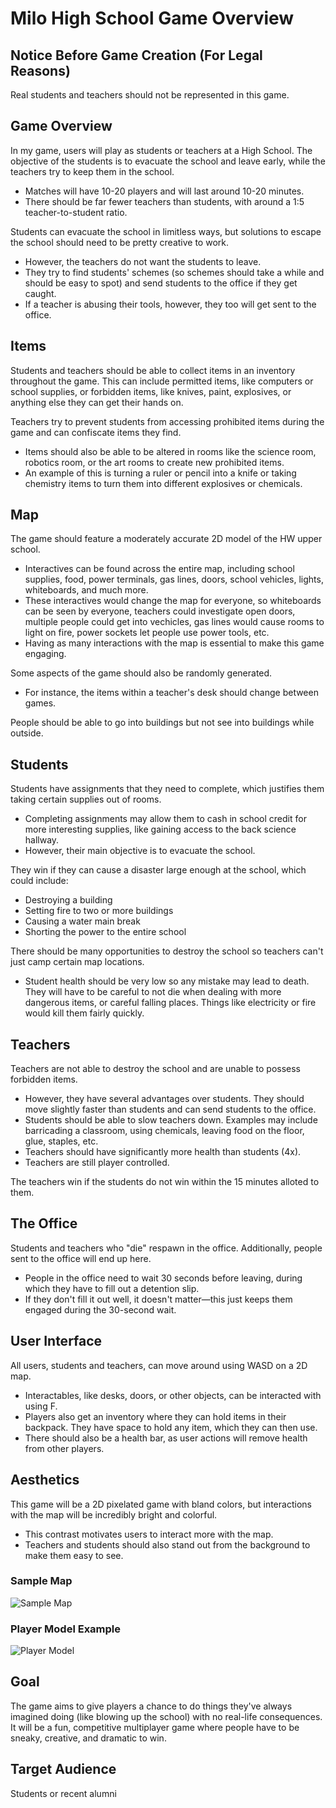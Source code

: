 # Milo High School Game Overview

## Notice Before Game Creation (For Legal Reasons)
Real students and teachers should not be represented in this game.

## Game Overview
In my game, users will play as students or teachers at a High School. The objective of the students is to evacuate the school and leave early, while the teachers try to keep them in the school.

- Matches will have 10-20 players and will last around 10-20 minutes.
- There should be far fewer teachers than students, with around a 1:5 teacher-to-student ratio.

Students can evacuate the school in limitless ways, but solutions to escape the school should need to be pretty creative to work.

- However, the teachers do not want the students to leave.
- They try to find students' schemes (so schemes should take a while and should be easy to spot) and send students to the office if they get caught.
- If a teacher is abusing their tools, however, they too will get sent to the office.

## Items
Students and teachers should be able to collect items in an inventory throughout the game. This can include permitted items, like computers or school supplies, or forbidden items, like knives, paint, explosives, or anything else they can get their hands on.

Teachers try to prevent students from accessing prohibited items during the game and can confiscate items they find.

- Items should also be able to be altered in rooms like the science room, robotics room, or the art rooms to create new prohibited items.
- An example of this is turning a ruler or pencil into a knife or taking chemistry items to turn them into different explosives or chemicals.

## Map
The game should feature a moderately accurate 2D model of the HW upper school.

- Interactives can be found across the entire map, including school supplies, food, power terminals, gas lines, doors, school vehicles, lights, whiteboards, and much more.
- These interactives would change the map for everyone, so whiteboards can be seen by everyone, teachers could investigate open doors, multiple people could get into vechicles, gas lines would cause rooms to light on fire, power sockets let people use power tools, etc.
- Having as many interactions with the map is essential to make this game engaging.

Some aspects of the game should also be randomly generated.
- For instance, the items within a teacher's desk should change between games.

People should be able to go into buildings but not see into buildings while outside.

## Students
Students have assignments that they need to complete, which justifies them taking certain supplies out of rooms.

- Completing assignments may allow them to cash in school credit for more interesting supplies, like gaining access to the back science hallway.
- However, their main objective is to evacuate the school.

They win if they can cause a disaster large enough at the school, which could include:

- Destroying a building
- Setting fire to two or more buildings
- Causing a water main break
- Shorting the power to the entire school

There should be many opportunities to destroy the school so teachers can't just camp certain map locations.

- Student health should be very low so any mistake may lead to death. They will have to be careful to not die when dealing with more dangerous items, or careful falling places. Things like electricity or fire would kill them fairly quickly.

## Teachers
Teachers are not able to destroy the school and are unable to possess forbidden items.

- However, they have several advantages over students. They should move slightly faster than students and can send students to the office.
- Students should be able to slow teachers down. Examples may include barricading a classroom, using chemicals, leaving food on the floor, glue, staples, etc.
- Teachers should have significantly more health than students (4x).
- Teachers are still player controlled.

The teachers win if the students do not win within the 15 minutes alloted to them.

## The Office
Students and teachers who "die" respawn in the office. Additionally, people sent to the office will end up here.

- People in the office need to wait 30 seconds before leaving, during which they have to fill out a detention slip.
- If they don't fill it out well, it doesn't matter—this just keeps them engaged during the 30-second wait.

## User Interface
All users, students and teachers, can move around using WASD on a 2D map.

- Interactables, like desks, doors, or other objects, can be interacted with using F.
- Players also get an inventory where they can hold items in their backpack. They have space to hold any item, which they can then use.
- There should also be a health bar, as user actions will remove health from other players.

## Aesthetics
This game will be a 2D pixelated game with bland colors, but interactions with the map will be incredibly bright and colorful.

- This contrast motivates users to interact more with the map.
- Teachers and students should also stand out from the background to make them easy to see.

### Sample Map
![Sample Map](map.png)

### Player Model Example
![Player Model](playerModel.png)


## Goal
The game aims to give players a chance to do things they've always imagined doing (like blowing up the school) with no real-life consequences. It will be a fun, competitive multiplayer game where people have to be sneaky, creative, and dramatic to win.

## Target Audience
Students or recent alumni